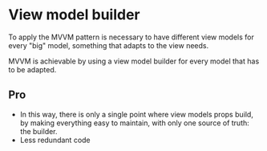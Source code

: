 # View model builder

To apply the MVVM pattern is necessary to have different view models for every "big" model, something that adapts to the view needs.

MVVM is achievable by using a view model builder for every model that has to be adapted.

## Pro
- In this way, there is only a single point where view models props build, by making everything easy to maintain, with only one source of truth: the builder.
- Less redundant code